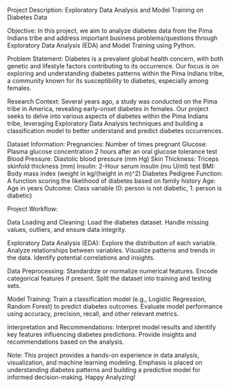 Project Description: Exploratory Data Analysis and Model Training on Diabetes Data

Objective:
In this project, we aim to analyze diabetes data from the Pima Indians tribe and address important business problems/questions through Exploratory Data Analysis (EDA) and Model Training using Python.

Problem Statement:
Diabetes is a prevalent global health concern, with both genetic and lifestyle factors contributing to its occurrence. Our focus is on exploring and understanding diabetes patterns within the Pima Indians tribe, a community known for its susceptibility to diabetes, especially among females.

Research Context:
Several years ago, a study was conducted on the Pima tribe in America, revealing early-onset diabetes in females. Our project seeks to delve into various aspects of diabetes within the Pima Indians tribe, leveraging Exploratory Data Analysis techniques and building a classification model to better understand and predict diabetes occurrences.

Dataset Information:
Pregnancies: Number of times pregnant
Glucose: Plasma glucose concentration 2 hours after an oral glucose tolerance test
Blood Pressure: Diastolic blood pressure (mm Hg)
Skin Thickness: Triceps skinfold thickness (mm)
Insulin: 2-Hour serum insulin (mu U/ml) test
BMI: Body mass index (weight in kg/(height in m)^2)
Diabetes Pedigree Function: A function scoring the likelihood of diabetes based on family history
Age: Age in years
Outcome: Class variable (0: person is not diabetic, 1: person is diabetic)

Project Workflow:

Data Loading and Cleaning:
Load the diabetes dataset.
Handle missing values, outliers, and ensure data integrity.

Exploratory Data Analysis (EDA):
Explore the distribution of each variable.
Analyze relationships between variables.
Visualize patterns and trends in the data.
Identify potential correlations and insights.

Data Preprocessing:
Standardize or normalize numerical features.
Encode categorical features if present.
Split the dataset into training and testing sets.

Model Training:
Train a classification model (e.g., Logistic Regression, Random Forest) to predict diabetes outcomes.
Evaluate model performance using accuracy, precision, recall, and other relevant metrics.

Interpretation and Recommendations:
Interpret model results and identify key features influencing diabetes predictions.
Provide insights and recommendations based on the analysis.

Note:
This project provides a hands-on experience in data analysis, visualization, and machine learning modeling.
Emphasis is placed on understanding diabetes patterns and building a predictive model for informed decision-making.
Happy Analyzing!

